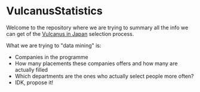 # VulcanusStatistics

Welcome to the repository where we are trying to summary all the info we can get of the [Vulcanus in Japan](https://www.eu-japan.eu/events/vulcanus-japan) selection process.

What we are trying to "data mining" is:
- Companies in the programme
- How many placements these companies offers and how many are actually filled
- Which departments are the ones who actually select people more often?
- IDK, propose it!
